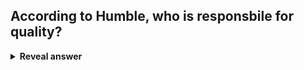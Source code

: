 ## According to Humble, who is responsbile for quality?
<details>
<summary><b>Reveal answer</b></summary>
Everyone
</details>
